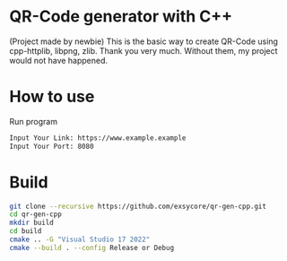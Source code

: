 # QR-Code generator with C++
(Project made by newbie)
This is the basic way to create QR-Code using cpp-httplib, libpng, zlib. Thank you very much. Without them, my project would not have happened.

# How to use
Run program
```bash
Input Your Link: https://www.example.example
Input Your Port: 8080
```

# Build
```bash
git clone --recursive https://github.com/exsycore/qr-gen-cpp.git
cd qr-gen-cpp
mkdir build
cd build
cmake .. -G "Visual Studio 17 2022"
cmake --build . --config Release or Debug
```
